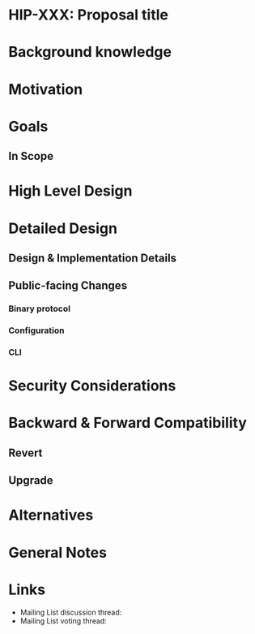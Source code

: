 <!--
RULES
* Never place a link to an external site like Google Doc. The proposal should be in this issue entirely.
* Use a spelling and grammar checker tools if available for you (there are plenty of free ones).

PROPOSAL HEALTH CHECK
I can read the design document and understand the problem statement and what you plan to change *without* resorting to a couple of hours of code reading just to start having a high level understanding of the change.

IMAGES
If you need diagrams, avoid attaching large files. You can use [MermaidJS]([url](https://mermaid.js.org/)) as a simple language to describe many types of diagrams.

THIS COMMENTS
Please remove them when done.
-->

# HIP-XXX: Proposal title

# Background knowledge

<!--
Describes all the knowledge you need to know in order to understand all the other sections in this HIP

* Give a high level explanation on all concepts you will be using throughout this document. For example, if you want to talk about New Monitor Protocol, explain briefly (1 paragraph) what this is. 
  If you're going to change something specific, then go into more detail about it and how it works. 
* Provide links where possible if a person wants to dig deeper into the background information. 

DON'T
* Do not include links *instead* explanation. Do provide links for further explanation.
-->

# Motivation

<!--
Describe the problem this proposal is trying to solve.

* Explain what is the problem you're trying to solve - current situation.
* This section is the "Why" of your proposal.
-->

# Goals

## In Scope

<!--
What this HIP intend to achieve once It's integrated into HertzBeat.
Why does it benefit HertzBeat?
-->


# High Level Design

<!--
Describe the design of your solution in *high level*.
Describe the solution end to end, from a birds-eye view.
Don't go into implementation details in this section.

I should be able to finish reading from beginning of the HIP to here (including) and understand the feature and 
how you intend to solve it, end to end.

DON'T
* Avoid code snippets, unless it's essential to explain your intent.
-->

# Detailed Design

## Design & Implementation Details

<!--
This is the section where you dive into the details. It can be:
* Concrete class names and their roles and responsibility, including methods.
* Code snippets of existing code.
* Interface names and its methods.
* ...
-->

## Public-facing Changes

<!--
(Optional)
Describe the additions you plan to make for each public facing component. 
Remove the sections you are not changing.
Clearly mark any changes which are BREAKING backward compatability.
-->


### Binary protocol
<!--
(Optional)
-->

### Configuration
<!--
(Optional)
-->

### CLI
<!--
(Optional)
-->


# Security Considerations
<!--
(Optional)
A detailed description of the security details that ought to be considered for the HIP. This is most relevant for any new HTTP endpoints, new HertzBeat Protocol Commands, and new security features. The goal is to describe details like which role will have permission to perform an action.
-->

# Backward & Forward Compatibility
<!--
(Optional)
-->

## Revert

<!--
Describe a cookbook detailing the steps required to revert HertzBeat to previous version *without* this feature.
-->

## Upgrade

<!--
Specify the list of instructions, if there are such, needed to perform before/after upgrading to HertzBeat version containing this feature.
-->

# Alternatives

<!--
(Optional)
If there are alternatives that were already considered by the authors or, after the discussion, by the community, and were rejected, please list them here along with the reason why they were rejected.
-->

# General Notes
<!--
(Optional)
-->

# Links

<!--
Updated afterwards
-->
* Mailing List discussion thread:
* Mailing List voting thread:
